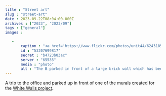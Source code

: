 ```yaml
---
title : "Street art"
slug : "street-art"
date : 2023-09-22T08:04:00.000Z
archives : ["2023", "2023/09"]
tags : ["general"]
images :

   -
       caption : "<a href='https://www.flickr.com/photos/unit44/6243185742'>Remi Rough</a> and <a href='https://www.flickr.com/photos/unit44/6243185444'>Stormie Mills</a> collaboration at Hoults Yard."
       id : "53207699817"
       secret : "b4723b03ac"
       server : "65535"
       media : "photo"
       alt : "The B parked in front of a large brick wall which has been covered in a mural. Most of it is geometric in greys and splashes of yellow which almost matches the B. Behind the B are two figures in the mural with insectoid hoodies."
---
```


A trip to the office and parked up in front of one of the murals created for the [White Walls project](https://www.unit-44.com/installs/white-walls-project/).